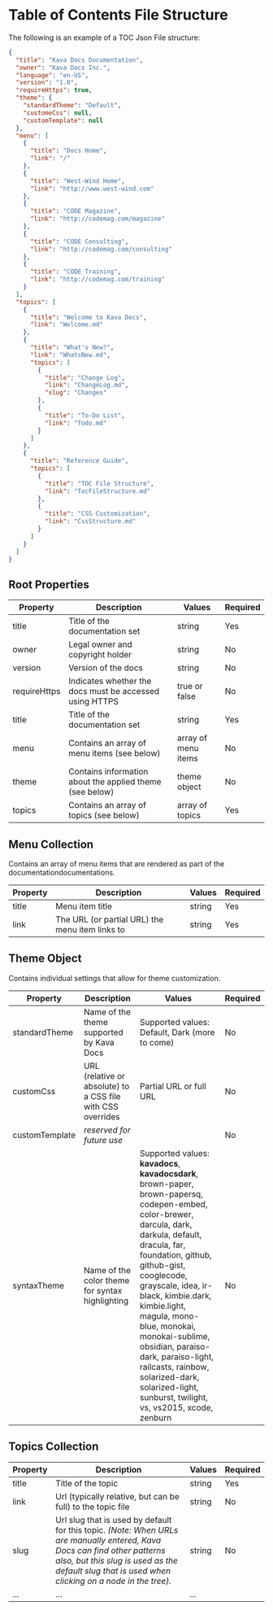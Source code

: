 # Table of Contents File Structure

The following is an example of a TOC Json File structure:

```json
{
  "title": "Kava Docs Documentation",
  "owner": "Kava Docs Inc.",
  "language": "en-US",
  "version": "1.0",
  "requireHttps": true,
  "theme": {
    "standardTheme": "Default",
    "customeCss": null,
    "customTemplate": null 
  },
  "menu": [
    {
      "title": "Docs Home",
      "link": "/"
    },
    {
      "title": "West-Wind Home",
      "link": "http://www.west-wind.com"
    },
    {
      "title": "CODE Magazine",
      "link": "http://codemag.com/magazine"
    },
    {
      "title": "CODE Consulting",
      "link": "http://codemag.com/consulting"
    },
    {
      "title": "CODE Training",
      "link": "http://codemag.com/training"
    }
  ],
  "topics": [
    {
      "title": "Welcome to Kava Docs",
      "link": "Welcome.md"
    },
    {
      "title": "What's New?",
      "link": "WhatsNew.md",
      "topics": [
        {
          "title": "Change Log",
          "link": "ChangeLog.md",
          "slug": "Changes"
        },
        {
          "title": "To-Do List",
          "link": "Todo.md"
        }
      ]
    },
    {
      "title": "Reference Guide",
      "topics": [
        {
          "title": "TOC File Structure",
          "link": "TocFileStructure.md"
        },
        {
          "title": "CSS Customization",
          "link": "CssStructure.md"
        }
      ]
    }
  ]
}
```

## Root Properties

| Property     | Description                              | Values | Required |
|--------------|------------------------------------------|--------|----------|
| title        | Title of the documentation set           | string | Yes |
| owner        | Legal owner and copyright holder         | string | No |
| version      | Version of the docs                      | string | No |
| requireHttps | Indicates whether the docs must be accessed using HTTPS | true or false | No |
| title        | Title of the documentation set           | string | Yes |
| menu         | Contains an array of menu items (see below) | array of menu items | No |
| theme        | Contains information about the applied theme (see below)  | theme object | No |
| topics       | Contains an array of topics (see below)  | array of topics | Yes |

## Menu Collection

Contains an array of menu items that are rendered as part of the documentationdocumentations.

| Property     | Description                                     | Values | Required |
|--------------|-------------------------------------------------|--------|----------|
| title        | Menu item title                                 | string | Yes |
| link         | The URL (or partial URL) the menu item links to | string | Yes |

## Theme Object

Contains individual settings that allow for theme customization.

| Property       | Description                                     | Values | Required |
|----------------|-------------------------------------------------|--------|----------|
| standardTheme  | Name of the theme supported by Kava Docs        | Supported values: Default, Dark (more to come) | No |
| customCss      | URL (relative or absolute) to a CSS file with CSS overrides | Partial URL or full URL | No |
| customTemplate | *reserved for future use* |  | No |
| syntaxTheme    | Name of the color theme for syntax highlighting | Supported values: **kavadocs**, **kavadocsdark**, brown-paper, brown-papersq, codepen-embed, color-brewer, darcula, dark, darkula, default, dracula, far, foundation, github, github-gist, cooglecode, grayscale, idea, ir-black, kimbie.dark, kimbie.light, magula, mono-blue, monokai, monokai-sublime, obsidian, paraiso-dark, paraiso-light, railcasts, rainbow, solarized-dark, solarized-light, sunburst, twilight, vs, vs2015, xcode, zenburn | No |

## Topics Collection

| Property     | Description                              | Values | Required |
|--------------|------------------------------------------|--------|----------|
| title        | Title of the topic                       | string | Yes |
| link         | Url (typically relative, but can be full) to the topic file | string | No |
| slug         | Url slug that is used by default for this topic. *(Note: When URLs are manually entered, Kava Docs can find other patterns also, but this slug is used as the default slug that is used when clicking on a node in the tree).* | string | No |
| ...          | ... | ... | |
